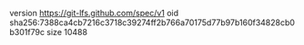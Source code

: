 version https://git-lfs.github.com/spec/v1
oid sha256:7388ca4cb7216c3718c39274ff2b766a70175d77b97b160f34828cb0b301f79c
size 10488
